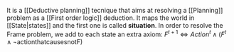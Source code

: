 It is a [[Deductive planning]] tecnique that aims at resolving a [[Planning]] problem as a [[First order logic]] deduction.
It maps the world in [[State|states]] and the first one is called __situation__.
In order to resolve the Frame problem, we add to each state an extra axiom:
$F^{t+1} \Leftrightarrow Action^t \wedge (F^t \wedge \neg \text{actionthatcausesnotF})$
